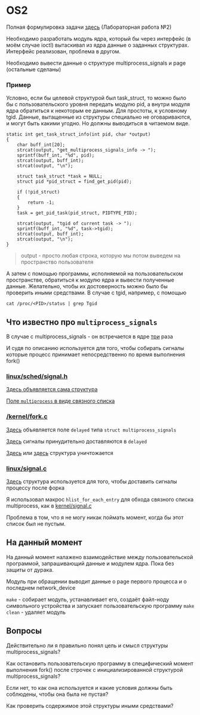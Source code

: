 # OS2


Полная формулировка задачи [здесь](https://se.ifmo.ru/os)
(Лабораторная работа №2)

Необходимо разработать модуль ядра, который бы через интерфейс (в моём случае ioctl) вытаскивал из ядра данные о заданных структурах.
Интерфейс реализован, проблема в другом.

Необходимо вывести данные о структуре multiprocess_signals и page (остальные сделаны)

### Пример

Условно, если бы целевой структурой был task_struct, то можно было бы с пользовательского уровня передать модулю pid,  а внутри модуля ядра обратиться к некоторым ее данным. Для простоты, к условному tgid. 
Данные, вытащенные из структуры специально не оговариваются, и могут быть какими угодно. Но должны выводиться в читаемом виде.

```
static int get_task_struct_info(int pid, char *output)
{
    char buff_int[20];
    strcat(output, "get_multiprocess_signals_info -> ");
    sprintf(buff_int, "%d", pid);
    strcat(output, buff_int);
    strcat(output, "\n");

    struct task_struct *task = NULL;
    struct pid *pid_struct = find_get_pid(pid);

    if (!pid_struct)
    {
        return -1;
    }
    task = get_pid_task(pid_struct, PIDTYPE_PID);

    strcat(output, "tgid of current task -> ");
    sprintf(buff_int, "%d", task->tgid);
    strcat(output, buff_int);
    strcat(output, "\n");
}
```

> output - просто любая строка, которую мы потом выведем на пространство пользователя

А затем с помощью программы, исполняемой на пользовательском пространстве, обратиться к модулю ядра и вывести полученные данные.
Желательно, чтобы их достоверность можно было бы проверить иными средствами. 
В случае с tgid, например, с помощью 

``cat /proc/<PID>/status | grep Tgid``

## Что известно про `multiprocess_signals`

В случае с multiprocess_signals - он встречается в ядре [три](https://github.com/torvalds/linux/search?q=multiprocess_signals) раза

И судя по описанию используется для того, чтобы собирать сигналы которые процесс принимает непосредственно по время выполнения fork()

### [linux/sched/signal.h](https://github.com/torvalds/linux/blob/493ffd6605b2d3d4dc7008ab927dba319f36671f/include/linux/sched/signal.h#L109)

[Здесь объявляется сама структура](https://github.com/torvalds/linux/blob/493ffd6605b2d3d4dc7008ab927dba319f36671f/include/linux/sched/signal.h#L70)

[Поле `multiprocess` в виде связного списка](https://github.com/torvalds/linux/blob/493ffd6605b2d3d4dc7008ab927dba319f36671f/include/linux/sched/signal.h#L109)

### [/kernel/fork.c](https://github.com/torvalds/linux/blob/1440f576022887004f719883acb094e7e0dd4944/kernel/fork.c)

[Здесь](https://github.com/torvalds/linux/blob/1440f576022887004f719883acb094e7e0dd4944/kernel/fork.c#L1996) объявляется поле `delayed` типа `struct multiprocess_signals`

[Здесь](https://github.com/torvalds/linux/blob/1440f576022887004f719883acb094e7e0dd4944/kernel/fork.c#L2065) сигналы принудительно доставляются в `delayed`


[Здесь](https://github.com/torvalds/linux/blob/1440f576022887004f719883acb094e7e0dd4944/kernel/fork.c#L2475) или [здесь](https://github.com/torvalds/linux/blob/1440f576022887004f719883acb094e7e0dd4944/kernel/fork.c#L2554) структура уничтожается

### [linux/signal.c](https://github.com/torvalds/linux/blob/493ffd6605b2d3d4dc7008ab927dba319f36671f/include/linux/sched/signal.h#L109)

[Здесь](https://github.com/torvalds/linux/blob/55be6084c8e0e0ada9278c2ab60b7a584378efda/kernel/signal.c#L1178) структура используется для того, чтобы доставить сигналы процессу после форка

Я использовал макрос `hlist_for_each_entry` для обхода связного списка multiprocess, как в [kernel/signal.c](https://github.com/torvalds/linux/blob/55be6084c8e0e0ada9278c2ab60b7a584378efda/kernel/signal.c)

Проблема в том, что я не могу никак поймать момент, когда бы этот список был не пустым.

## На данный момент

На данный момент налажено взаимодействие между пользовательской программой, запрашивающий данные и модулем ядра. Пока без защиты от дурака.

Модуль при обращении выводит данные о page первого процесса и о последнем network_device

`make` - собирает модуль, устанавливает его, создаёт файл-ноду символьного устройства и запускает пользовательскую программу
`make clean` - удаляет модуль

## Вопросы

Действительно ли я правильно понял цель и смысл структуры multiprocess_signals?

Как остановить пользовательскую программу в специфический момент выполнения fork() после строчек с инициализированной структурой multiprocess_signals?

Если нет, то как она используется и какие условия должны быть соблюдены, чтобы она была не пустая?

Как проверить содержимое этой структуры иными средствами?
